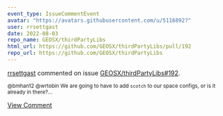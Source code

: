 ```yaml
---
event_type: IssueCommentEvent
avatar: "https://avatars.githubusercontent.com/u/5116892?"
user: rrsettgast
date: 2022-08-03
repo_name: GEOSX/thirdPartyLibs
html_url: https://github.com/GEOSX/thirdPartyLibs/pull/192
repo_url: https://github.com/GEOSX/thirdPartyLibs
---
```


<a href='https://github.com/rrsettgast' target='_blank'>rrsettgast</a> commented on issue <a href='https://github.com/GEOSX/thirdPartyLibs/pull/192' target='_blank'>GEOSX/thirdPartyLibs#192</a>.

<small>@bmhan12 @wrtobin We are going to have to add `scotch` to our space configs, or is it already in there?...</small>

<a href='https://github.com/GEOSX/thirdPartyLibs/pull/192' target='_blank'>View Comment</a>